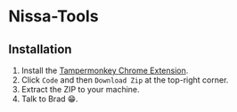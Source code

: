 # Nissa-Tools

## Installation
1. Install the [Tampermonkey Chrome Extension](https://chrome.google.com/webstore/detail/tampermonkey/dhdgffkkebhmkfjojejmpbldmpobfkfo?hl=en).
2. Click `Code` and then `Download Zip` at the top-right corner.
3. Extract the ZIP to your machine.
4. Talk to Brad 😁.

